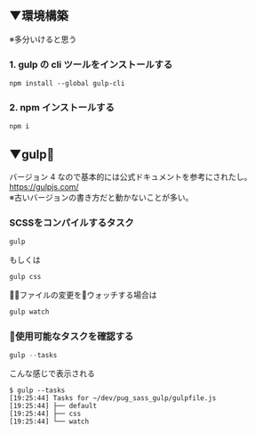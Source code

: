 ## ▼環境構築
※多分いけると思う
### 1. gulp の cli ツールをインストールする

```
npm install --global gulp-cli
```

### 2. npm インストールする

```node.js
npm i
```

## ▼gulp

バージョン 4 なので基本的には公式ドキュメントを参考にされたし。  
https://gulpjs.com/  
※古いバージョンの書き方だと動かないことが多い。

### SCSSをコンパイルするタスク
```node.js
gulp
```
もしくは
```node.js
gulp css
```
ファイルの変更をウォッチする場合は
```node.js
gulp watch
```
### 使用可能なタスクを確認する
```node.js
gulp --tasks
```
こんな感じで表示される
```
$ gulp --tasks
[19:25:44] Tasks for ~/dev/pug_sass_gulp/gulpfile.js
[19:25:44] ├── default
[19:25:44] ├── css
[19:25:44] └── watch
```